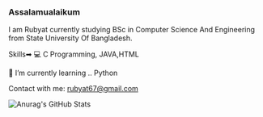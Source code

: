 ### Assalamualaikum
I am Rubyat currently studying BSc in Computer Science And Engineering from State University Of Bangladesh.

Skills➡ 💻 C Programming, JAVA,HTML

🌱 I’m currently learning .. Python

Contact with me: rubyat67@gmail.com

<!--
**Rubyat-Jesmin-Shammi/Rubyat-Jesmin-Shammi** is a ✨ _special_ ✨ repository because its `README.md` (this file) appears on your GitHub profile.

Here are some ideas to get you started:

- 🔭 I’m currently working on ...
- 🌱 I’m currently learning ...
- 👯 I’m looking to collaborate on ...
- 🤔 I’m looking for help with ...
- 💬 Ask me about ...
- 📫 How to reach me: ...
- 😄 Pronouns: ...
- ⚡ Fun fact: ...
-->
![Anurag's GitHub
Stats](https://github-readme-stats.vercel.app/api?username=Rubyat-Jesmin-Shammi&theme=dark&show_icons=true)

